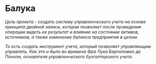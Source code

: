 # Балука

*Цель проекта - создать систему управленческого учета на основе принципа двойной записи,
которая позволяет после проведения операции видеть ее результат и влияние на состояние активов, источников,
а также изменение баланса предприятия в целом.*

*То есть создать инструмент учета, который позволяет управляющим управлять.
Как это и было во времена Фра Лука Бартоломео де Пачоли, основателя управленческого бухгалтерского учета.*


